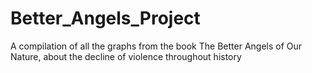 # Better_Angels_Project
A compilation of all the graphs from the book The Better Angels of Our Nature, about the decline of violence throughout history
